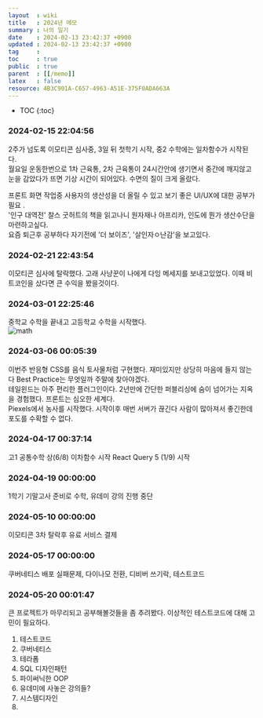 ```yaml
---
layout  : wiki
title   : 2024년 메모 
summary : 나의 일기
date    : 2024-02-13 23:42:37 +0900
updated : 2024-02-13 23:42:37 +0900
tag     : 
toc     : true
public  : true
parent  : [[/memo]] 
latex   : false
resource: 4B3C901A-C657-4963-A51E-375F0ADA663A
---
```

* TOC
{:toc}

### 2024-02-15 22:04:56
2주가 넘도록 이모티콘 심사중, 3일 뒤 첫학기 시작, 중2 수학에는 일차함수가 시작된다.   
월요일 운동한번으로 1차 근육통, 2차 근육통이 24시간안에 생기면서 중간에 깨지않고 눈을 감았다가 뜨면 기상 시간이 되어있다.
수면의 질이 크게 올랐다.  

프론트 화면 작업중 사용자의 생산성을 더 올릴 수 있고 보기 좋은 UI/UX에 대한 공부가 필요 .  
'인구 대역전' 찰스 굿허트의 책을 읽고나니 원자재나 아프리카, 인도에 뭔가 생산수단을 마련하고싶다.  
요즘 퇴근후 공부하다 자기전에 '더 보이즈', '살인자ㅇ난감'을 보고있다.


### 2024-02-21 22:43:54
이모티콘 심사에 탈락했다. 고래 사냥꾼이 나에게 다잉 메세지를 보내고있었다. 이때 비트코인을 샀다면 큰 수익을 봤을것이다.


### 2024-03-01 22:25:46
중학교 수학을 끝내고 고등학교 수학을 시작했다.  
![math](https://github.com/JayFreemandev/JayFreemandev.github.io/assets/72185011/96260647-6e9e-40c7-ae3d-4bd193bb18f4) 


### 2024-03-06 00:05:39
이번주 반응형 CSS를 음식 토사물처럼 구현했다. 재미있지만 상당히 마음에 들지 않는다 Best Practice는 무엇일까 주말에 찾아야겠다.  
테일윈드는 아주 편리한 플러그인이다. 2년만에 간단한 퍼블리싱에 숨이 넘어가는 지옥을 경험했다. 프론트는 심오한 세계다.   
Piexels에서 농사를 시작했다. 시작이후 매번 서버가 끊긴다 사람이 많아져서 좋긴한데 포도를 수확할 수 없다.


### 2024-04-17 00:37:14
고1 공통수학 상(6/8) 이차함수 시작
React Query 5 (1/9) 시작

### 2024-04-19 00:00:00
1학기 기말고사 준비로 수학, 유데미 강의 진행 중단

### 2024-05-10 00:00:00
이모티콘 3차 탈락후 유료 서비스 결제

### 2024-05-17 00:00:00
쿠버네티스 배포 실패문제, 다이나모 전환, 디비버 쓰기락, 테스트코드


### 2024-05-20 00:01:47
큰 프로젝트가 마무리되고 공부해볼것들을 좀 추려봤다. 이상적인 테스트코드에 대해 고민이 필요하다.
1. 테스트코드 
2. 쿠버네티스 
3. 테라폼
4. SQL 디자인패턴
5. 파이써닉한 OOP
6. 유데미에 사놓은 강의들?
7. 시스템디자인
8. 
